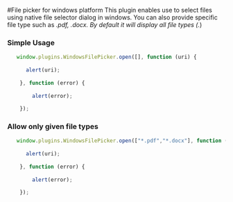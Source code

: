 #File picker for windows platform
This plugin enables use to select files using native file selector dialog in windows. 
You can also provide specific file type such as *.pdf, *.docx. 
By default it will display all file types (*.*)

### Simple Usage ###

```javascript
   window.plugins.WindowsFilePicker.open([], function (uri) {
      
      alert(uri);
      
    }, function (error) {
      
        alert(error);
    
    });
```

### Allow only given file types ###

```javascript
   window.plugins.WindowsFilePicker.open(["*.pdf","*.docx"], function (uri) {
      
      alert(uri);
      
    }, function (error) {
      
        alert(error);
    
    });
```
